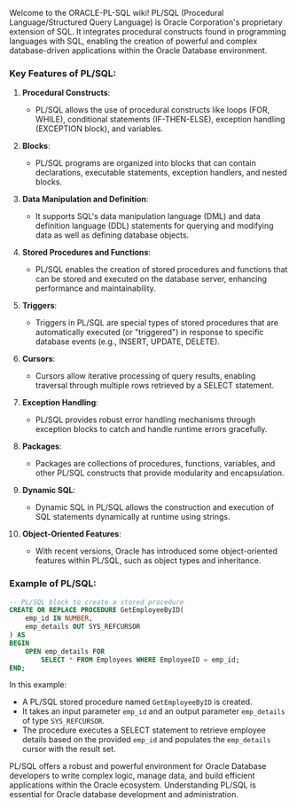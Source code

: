 Welcome to the ORACLE-PL-SQL wiki!
PL/SQL (Procedural Language/Structured Query Language) is Oracle Corporation's proprietary extension of SQL. It integrates procedural constructs found in programming languages with SQL, enabling the creation of powerful and complex database-driven applications within the Oracle Database environment.

### Key Features of PL/SQL:

1. **Procedural Constructs**:
   - PL/SQL allows the use of procedural constructs like loops (FOR, WHILE), conditional statements (IF-THEN-ELSE), exception handling (EXCEPTION block), and variables.

2. **Blocks**:
   - PL/SQL programs are organized into blocks that can contain declarations, executable statements, exception handlers, and nested blocks.

3. **Data Manipulation and Definition**:
   - It supports SQL's data manipulation language (DML) and data definition language (DDL) statements for querying and modifying data as well as defining database objects.

4. **Stored Procedures and Functions**:
   - PL/SQL enables the creation of stored procedures and functions that can be stored and executed on the database server, enhancing performance and maintainability.

5. **Triggers**:
   - Triggers in PL/SQL are special types of stored procedures that are automatically executed (or "triggered") in response to specific database events (e.g., INSERT, UPDATE, DELETE).

6. **Cursors**:
   - Cursors allow iterative processing of query results, enabling traversal through multiple rows retrieved by a SELECT statement.

7. **Exception Handling**:
   - PL/SQL provides robust error handling mechanisms through exception blocks to catch and handle runtime errors gracefully.

8. **Packages**:
   - Packages are collections of procedures, functions, variables, and other PL/SQL constructs that provide modularity and encapsulation.

9. **Dynamic SQL**:
   - Dynamic SQL in PL/SQL allows the construction and execution of SQL statements dynamically at runtime using strings.

10. **Object-Oriented Features**:
    - With recent versions, Oracle has introduced some object-oriented features within PL/SQL, such as object types and inheritance.

### Example of PL/SQL:

```sql
-- PL/SQL block to create a stored procedure
CREATE OR REPLACE PROCEDURE GetEmployeeByID(
    emp_id IN NUMBER,
    emp_details OUT SYS_REFCURSOR
) AS
BEGIN
    OPEN emp_details FOR
        SELECT * FROM Employees WHERE EmployeeID = emp_id;
END;
```

In this example:

- A PL/SQL stored procedure named `GetEmployeeByID` is created.
- It takes an input parameter `emp_id` and an output parameter `emp_details` of type `SYS_REFCURSOR`.
- The procedure executes a SELECT statement to retrieve employee details based on the provided `emp_id` and populates the `emp_details` cursor with the result set.

PL/SQL offers a robust and powerful environment for Oracle Database developers to write complex logic, manage data, and build efficient applications within the Oracle ecosystem. Understanding PL/SQL is essential for Oracle database development and administration.